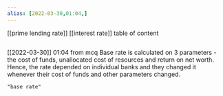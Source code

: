 ```yaml
---
alias: [2022-03-30,01:04,]
---
```

[[prime lending rate]] [[interest rate]]
table of content
```toc
```

[[2022-03-30]] 01:04
from mcq
Base rate is calculated on 3 parameters - the cost of funds, unallocated cost of resources and return on net worth.
Hence, the rate depended on individual banks and they changed it whenever their cost of funds and other parameters changed.
```query
"base rate"
```